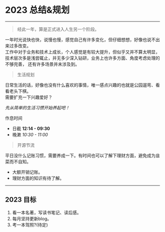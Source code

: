 # 2023 总结&规划

---

> 经此一年，算是正式进入人生另一个阶段。

一年时光说快也快，说慢也慢，感觉自己有许多变化，但仔细想想，好像也说不出来过多改变。  
工作中对于业务和技术上成长，个人感觉是有较大提升，但似乎又并不算太明显，技术层次多是浅尝辄止，并无多少深入钻研，业务上也许多方面、角度考虑处理的不够完善，
还有许多场景并未涉及到。

> 生活规划

日常生活的话，好像也没有什么喜欢的事情，唯一感点兴趣的也就是公园遛弯、看看老头下棋。  
需要扩充一下兴趣爱好？

*先从简单的生活习惯开始养起吧！*

作息时间

- 日截 **12:14 - 09:30**
- 晚漱 *10:30 - 11:00*

> 开源节流

平日没什么记账习惯，需要养成一下。有时间也可以了解下理财方面，避免成为韭菜而不自知。

- 大额开销记账。
- 理财方面的知识有待了解。

---

## 2023 目标

1. 看一本名著，写读书笔记、读后感。
2. 每月坚持更新blog。
3. 考一本驾照?(待定)
